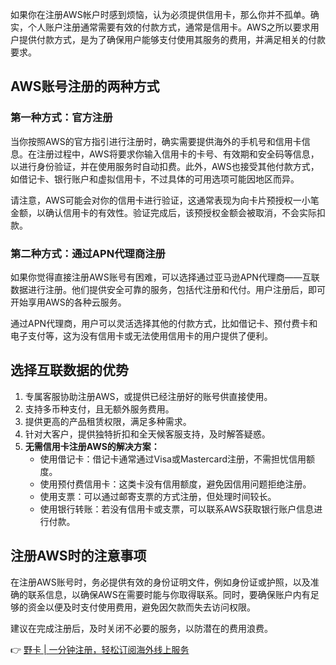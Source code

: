 如果你在注册AWS帐户时感到烦恼，认为必须提供信用卡，那么你并不孤单。确实，个人账户注册通常需要有效的付款方式，通常是信用卡。AWS之所以要求用户提供付款方式，是为了确保用户能够支付使用其服务的费用，并满足相关的付款要求。

## AWS账号注册的两种方式

### 第一种方式：官方注册

当你按照AWS的官方指引进行注册时，确实需要提供海外的手机号和信用卡信息。在注册过程中，AWS将要求你输入信用卡的卡号、有效期和安全码等信息，以进行身份验证，并在使用服务时自动扣费。此外，AWS也接受其他付款方式，如借记卡、银行账户和虚拟信用卡，不过具体的可用选项可能因地区而异。

请注意，AWS可能会对你的信用卡进行验证，这通常表现为向卡片预授权一小笔金额，以确认信用卡的有效性。验证完成后，该预授权金额会被取消，不会实际扣款。

### 第二种方式：通过APN代理商注册

如果你觉得直接注册AWS账号有困难，可以选择通过亚马逊APN代理商——互联数据进行注册。他们提供安全可靠的服务，包括代注册和代付。用户注册后，即可开始享用AWS的各种云服务。

通过APN代理商，用户可以灵活选择其他的付款方式，比如借记卡、预付费卡和电子支付等，这为没有信用卡或无法使用信用卡的用户提供了便利。

## 选择互联数据的优势

1. 专属客服协助注册AWS，或提供已经注册好的账号供直接使用。
2. 支持多币种支付，且无额外服务费用。
3. 提供更高的产品租赁权限，满足多种需求。
4. 针对大客户，提供独特折扣和全天候客服支持，及时解答疑惑。
5. **无需信用卡注册AWS的解决方案：**
   - 使用借记卡：借记卡通常通过Visa或Mastercard注册，不需担忧信用额度。
   - 使用预付费信用卡：这类卡没有信用额度，避免因信用问题拒绝注册。
   - 使用支票：可以通过邮寄支票的方式注册，但处理时间较长。
   - 使用银行转账：若没有信用卡或支票，可以联系AWS获取银行账户信息进行付款。

## 注册AWS时的注意事项

在注册AWS账号时，务必提供有效的身份证明文件，例如身份证或护照，以及准确的联系信息，以确保AWS在需要时能与你取得联系。同时，要确保账户内有足够的资金以便及时支付使用费用，避免因欠款而失去访问权限。

建议在完成注册后，及时关闭不必要的服务，以防潜在的费用浪费。

👉 [野卡 | 一分钟注册，轻松订阅海外线上服务](https://bit.ly/bewildcard)